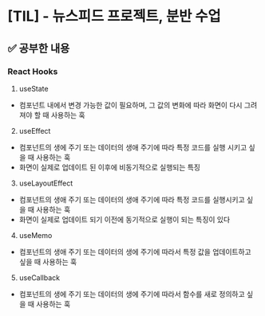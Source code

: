 # [TIL] - 뉴스피드 프로젝트, 분반 수업

## ✅ 공부한 내용

### React Hooks

1. useState

- 컴포넌트 내에서 변경 가능한 값이 필요하며, 그 값의 변화에 따라 화면이 다시 그려져야 할 때 사용하는 훅

2. useEffect

- 컴포넌트의 생에 주기 또는 데이터의 생애 주기에 따라 특정 코드를 실행 시키고 싶을 때 사용하는 훅
- 화면이 실제로 업데이트 된 이후에 비동기적으로 실행되는 특징

3. useLayoutEffect

- 컴포넌트의 생애 주기 또는 데이터의 생애 주기에 따라 특정 코드를 실행시키고 싶을 때 사용하는 훅
- 화면이 실제로 업데이트 되기 이전에 동기적으로 실행이 되는 특징이 있다

4. useMemo

- 컴포넌트의 생애 주기 또는 데이터의 생에 주기에 따라서 특정 값을 업데이트하고 싶을 때 사용하는 훅

5. useCallback

- 컴포넌트의 생에 주기 또는 데이터의 생에 주기에 따라서 함수를 새로 정의하고 싶을 때 사용하는 훅
